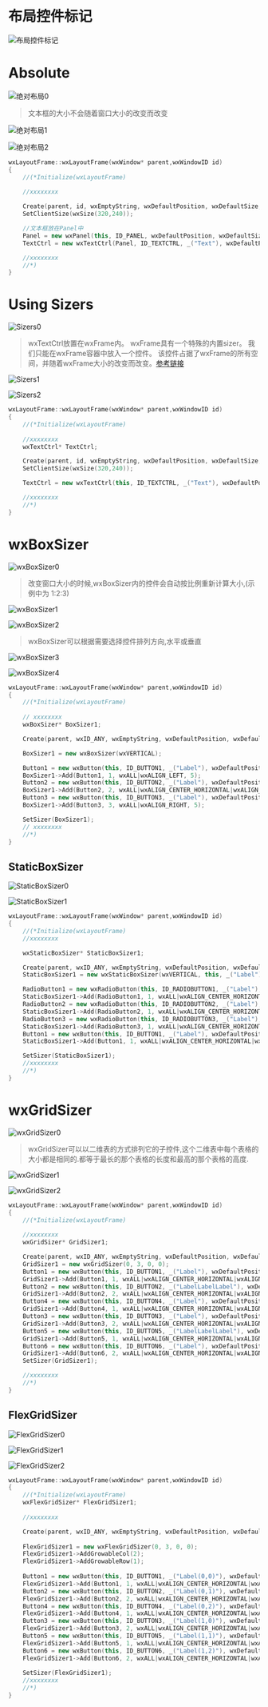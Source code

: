 # 布局控件标记

![布局控件标记](pic/布局控件标记.png)

# Absolute

![绝对布局0](pic/绝对布局0.png)

> 文本框的大小不会随着窗口大小的改变而改变

![绝对布局1](pic/绝对布局1.png)

![绝对布局2](pic/绝对布局2.png)

```cpp
wxLayoutFrame::wxLayoutFrame(wxWindow* parent,wxWindowID id)
{
    //(*Initialize(wxLayoutFrame)
    
    //xxxxxxxx

    Create(parent, id, wxEmptyString, wxDefaultPosition, wxDefaultSize, wxDEFAULT_FRAME_STYLE, _T("id"));
    SetClientSize(wxSize(320,240));

    //文本框放在Panel中
    Panel = new wxPanel(this, ID_PANEL, wxDefaultPosition, wxDefaultSize, wxTAB_TRAVERSAL, _T("ID_PANEL"));
    TextCtrl = new wxTextCtrl(Panel, ID_TEXTCTRL, _("Text"), wxDefaultPosition, wxSize(200,100), wxTE_MULTILINE, wxDefaultValidator, _T("ID_TEXTCTRL"));

    //xxxxxxxx
    //*)
}
```



# Using Sizers

![Sizers0](pic/Sizers0.png)



> wxTextCtrl放置在wxFrame内。 wxFrame具有一个特殊的内置sizer。 我们只能在wxFrame容器中放入一个控件。 该控件占据了wxFrame的所有空间，并随着wxFrame大小的改变而改变。[参考链接](http://zetcode.com/gui/wxwidgets/layoutmanagement/)

![Sizers1](pic/Sizers1.png)

![Sizers2](pic/Sizers2.png)

```cpp
wxLayoutFrame::wxLayoutFrame(wxWindow* parent,wxWindowID id)
{
    //(*Initialize(wxLayoutFrame)
    
    //xxxxxxxx
    wxTextCtrl* TextCtrl;

    Create(parent, id, wxEmptyString, wxDefaultPosition, wxDefaultSize, wxDEFAULT_FRAME_STYLE, _T("id"));
    SetClientSize(wxSize(320,240));

    TextCtrl = new wxTextCtrl(this, ID_TEXTCTRL, _("Text"), wxDefaultPosition, wxSize(200,100), wxTE_MULTILINE, wxDefaultValidator, _T("ID_TEXTCTRL"));

    //xxxxxxxx
    //*)
}
```



# wxBoxSizer

![wxBoxSizer0](pic/wxBoxSizer0.png)



> 改变窗口大小的时候,wxBoxSizer内的控件会自动按比例重新计算大小,(示例中为 1:2:3)

![wxBoxSizer1](pic/wxBoxSizer1.png)

![wxBoxSizer2](pic/wxBoxSizer2.png)

> wxBoxSizer可以根据需要选择控件排列方向,水平或垂直

![wxBoxSizer3](pic/wxBoxSizer3.png)

![wxBoxSizer4](pic/wxBoxSizer4.png)

```cpp
wxLayoutFrame::wxLayoutFrame(wxWindow* parent,wxWindowID id)
{
    //(*Initialize(wxLayoutFrame)
    
    // xxxxxxxx
    wxBoxSizer* BoxSizer1;

    Create(parent, wxID_ANY, wxEmptyString, wxDefaultPosition, wxDefaultSize, wxDEFAULT_FRAME_STYLE, _T("wxID_ANY"));

    BoxSizer1 = new wxBoxSizer(wxVERTICAL);

    Button1 = new wxButton(this, ID_BUTTON1, _("Label"), wxDefaultPosition, wxDefaultSize, 0, wxDefaultValidator, _T("ID_BUTTON1"));
    BoxSizer1->Add(Button1, 1, wxALL|wxALIGN_LEFT, 5);
    Button2 = new wxButton(this, ID_BUTTON2, _("Label"), wxDefaultPosition, wxDefaultSize, 0, wxDefaultValidator, _T("ID_BUTTON2"));
    BoxSizer1->Add(Button2, 2, wxALL|wxALIGN_CENTER_HORIZONTAL|wxALIGN_CENTER_VERTICAL, 5);
    Button3 = new wxButton(this, ID_BUTTON3, _("Label"), wxDefaultPosition, wxDefaultSize, 0, wxDefaultValidator, _T("ID_BUTTON3"));
    BoxSizer1->Add(Button3, 3, wxALL|wxALIGN_RIGHT, 5);

    SetSizer(BoxSizer1);
    // xxxxxxxx
    //*)
}
```



## StaticBoxSizer

![StaticBoxSizer0](pic/StaticBoxSizer0.png)

![StaticBoxSizer1](pic/StaticBoxSizer1.png)

```cpp
wxLayoutFrame::wxLayoutFrame(wxWindow* parent,wxWindowID id)
{
    //(*Initialize(wxLayoutFrame)
    //xxxxxxxx

    wxStaticBoxSizer* StaticBoxSizer1;

    Create(parent, wxID_ANY, wxEmptyString, wxDefaultPosition, wxDefaultSize, wxDEFAULT_FRAME_STYLE, _T("wxID_ANY"));
    StaticBoxSizer1 = new wxStaticBoxSizer(wxVERTICAL, this, _("Label"));

    RadioButton1 = new wxRadioButton(this, ID_RADIOBUTTON1, _("Label"), wxDefaultPosition, wxDefaultSize, 0, wxDefaultValidator, _T("ID_RADIOBUTTON1"));
    StaticBoxSizer1->Add(RadioButton1, 1, wxALL|wxALIGN_CENTER_HORIZONTAL|wxALIGN_CENTER_VERTICAL, 5);
    RadioButton2 = new wxRadioButton(this, ID_RADIOBUTTON2, _("Label"), wxDefaultPosition, wxDefaultSize, 0, wxDefaultValidator, _T("ID_RADIOBUTTON2"));
    StaticBoxSizer1->Add(RadioButton2, 1, wxALL|wxALIGN_CENTER_HORIZONTAL|wxALIGN_CENTER_VERTICAL, 5);
    RadioButton3 = new wxRadioButton(this, ID_RADIOBUTTON3, _("Label"), wxDefaultPosition, wxDefaultSize, 0, wxDefaultValidator, _T("ID_RADIOBUTTON3"));
    StaticBoxSizer1->Add(RadioButton3, 1, wxALL|wxALIGN_CENTER_HORIZONTAL|wxALIGN_CENTER_VERTICAL, 5);
    Button1 = new wxButton(this, ID_BUTTON1, _("Label"), wxDefaultPosition, wxDefaultSize, 0, wxDefaultValidator, _T("ID_BUTTON1"));
    StaticBoxSizer1->Add(Button1, 1, wxALL|wxALIGN_CENTER_HORIZONTAL|wxALIGN_CENTER_VERTICAL, 5);

    SetSizer(StaticBoxSizer1);
    //xxxxxxxx
    //*)
}
```



# wxGridSizer

![wxGridSizer0](pic/wxGridSizer0.png)

> wxGridSizer可以以二维表的方式排列它的子控件,这个二维表中每个表格的大小都是相同的.都等于最长的那个表格的长度和最高的那个表格的高度.

![wxGridSizer1](pic/wxGridSizer1.png)

![wxGridSizer2](pic/wxGridSizer2.png)

```cpp
wxLayoutFrame::wxLayoutFrame(wxWindow* parent,wxWindowID id)
{
    //(*Initialize(wxLayoutFrame)
    
    //xxxxxxxx
    wxGridSizer* GridSizer1;

    Create(parent, wxID_ANY, wxEmptyString, wxDefaultPosition, wxDefaultSize, wxDEFAULT_FRAME_STYLE, _T("wxID_ANY"));
    GridSizer1 = new wxGridSizer(0, 3, 0, 0);
    Button1 = new wxButton(this, ID_BUTTON1, _("Label"), wxDefaultPosition, wxDefaultSize, 0, wxDefaultValidator, _T("ID_BUTTON1"));
    GridSizer1->Add(Button1, 1, wxALL|wxALIGN_CENTER_HORIZONTAL|wxALIGN_CENTER_VERTICAL, 5);
    Button2 = new wxButton(this, ID_BUTTON2, _("LabelLabelLabel"), wxDefaultPosition, wxDefaultSize, 0, wxDefaultValidator, _T("ID_BUTTON2"));
    GridSizer1->Add(Button2, 2, wxALL|wxALIGN_CENTER_HORIZONTAL|wxALIGN_CENTER_VERTICAL, 5);
    Button4 = new wxButton(this, ID_BUTTON4, _("Label"), wxDefaultPosition, wxDefaultSize, 0, wxDefaultValidator, _T("ID_BUTTON4"));
    GridSizer1->Add(Button4, 1, wxALL|wxALIGN_CENTER_HORIZONTAL|wxALIGN_CENTER_VERTICAL, 5);
    Button3 = new wxButton(this, ID_BUTTON3, _("Label"), wxDefaultPosition, wxDefaultSize, 0, wxDefaultValidator, _T("ID_BUTTON3"));
    GridSizer1->Add(Button3, 2, wxALL|wxALIGN_CENTER_HORIZONTAL|wxALIGN_CENTER_VERTICAL, 5);
    Button5 = new wxButton(this, ID_BUTTON5, _("LabelLabelLabel"), wxDefaultPosition, wxDefaultSize, 0, wxDefaultValidator, _T("ID_BUTTON5"));
    GridSizer1->Add(Button5, 1, wxALL|wxALIGN_CENTER_HORIZONTAL|wxALIGN_CENTER_VERTICAL, 5);
    Button6 = new wxButton(this, ID_BUTTON6, _("Label"), wxDefaultPosition, wxDefaultSize, 0, wxDefaultValidator, _T("ID_BUTTON6"));
    GridSizer1->Add(Button6, 2, wxALL|wxALIGN_CENTER_HORIZONTAL|wxALIGN_CENTER_VERTICAL, 5);
    SetSizer(GridSizer1);

    //xxxxxxxx
    //*)
}
```



## FlexGridSizer

![FlexGridSizer0](pic/FlexGridSizer0.png)

![FlexGridSizer1](pic/FlexGridSizer1.png)

![FlexGridSizer2](pic/FlexGridSizer2.png)

```cpp
wxLayoutFrame::wxLayoutFrame(wxWindow* parent,wxWindowID id)
{
    //(*Initialize(wxLayoutFrame)
    wxFlexGridSizer* FlexGridSizer1;
    
    //xxxxxxxx

    Create(parent, wxID_ANY, wxEmptyString, wxDefaultPosition, wxDefaultSize, wxDEFAULT_FRAME_STYLE, _T("wxID_ANY"));
    
    FlexGridSizer1 = new wxFlexGridSizer(0, 3, 0, 0);
    FlexGridSizer1->AddGrowableCol(2);
    FlexGridSizer1->AddGrowableRow(1);
    
    Button1 = new wxButton(this, ID_BUTTON1, _("Label(0,0)"), wxDefaultPosition, wxDefaultSize, 0, wxDefaultValidator, _T("ID_BUTTON1"));
    FlexGridSizer1->Add(Button1, 1, wxALL|wxALIGN_CENTER_HORIZONTAL|wxALIGN_CENTER_VERTICAL, 5);
    Button2 = new wxButton(this, ID_BUTTON2, _("Label(0,1)"), wxDefaultPosition, wxDefaultSize, 0, wxDefaultValidator, _T("ID_BUTTON2"));
    FlexGridSizer1->Add(Button2, 2, wxALL|wxALIGN_CENTER_HORIZONTAL|wxALIGN_CENTER_VERTICAL, 5);
    Button4 = new wxButton(this, ID_BUTTON4, _("Label(0,2)"), wxDefaultPosition, wxDefaultSize, 0, wxDefaultValidator, _T("ID_BUTTON4"));
    FlexGridSizer1->Add(Button4, 1, wxALL|wxALIGN_CENTER_HORIZONTAL|wxALIGN_CENTER_VERTICAL, 5);
    Button3 = new wxButton(this, ID_BUTTON3, _("Label(1,0)"), wxDefaultPosition, wxDefaultSize, 0, wxDefaultValidator, _T("ID_BUTTON3"));
    FlexGridSizer1->Add(Button3, 2, wxALL|wxALIGN_CENTER_HORIZONTAL|wxALIGN_CENTER_VERTICAL, 5);
    Button5 = new wxButton(this, ID_BUTTON5, _("Label(1,1)"), wxDefaultPosition, wxDefaultSize, 0, wxDefaultValidator, _T("ID_BUTTON5"));
    FlexGridSizer1->Add(Button5, 1, wxALL|wxALIGN_CENTER_HORIZONTAL|wxALIGN_CENTER_VERTICAL, 5);
    Button6 = new wxButton(this, ID_BUTTON6, _("Label(1,2)"), wxDefaultPosition, wxDefaultSize, 0, wxDefaultValidator, _T("ID_BUTTON6"));
    FlexGridSizer1->Add(Button6, 2, wxALL|wxALIGN_CENTER_HORIZONTAL|wxALIGN_CENTER_VERTICAL, 5);
    
    SetSizer(FlexGridSizer1);
    //xxxxxxxx
    //*)
}
```

